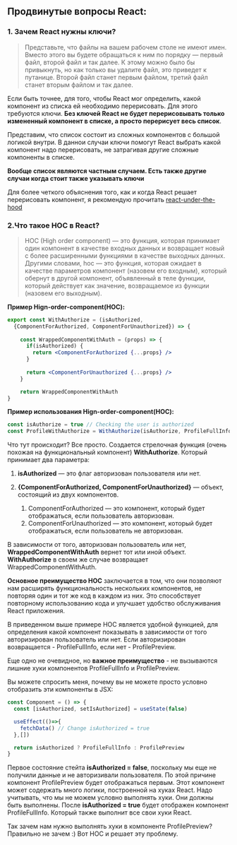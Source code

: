 ## Продвинутые вопросы React:

### 1. Зачем React нужны ключи?

 > Представьте, что файлы на вашем рабочем столе не имеют имен. Вместо этого вы будете обращаться к ним по порядку — первый файл, второй файл и так далее. К этому можно было бы привыкнуть, но как только вы удалите файл, это приведет к путанице. Второй файл станет первым файлом, третий файл станет вторым файлом и так далее.

Если быть точнее, для того, чтобы React мог определить, какой компонент из списка ей необходимо перерисовать. Для этого требуются ключи. **Без ключей React не будет перерисовывать только измененный компонент в списке, а просто перерисует весь список**.
 
Представим, что список состоит из сложных компонентов с большой логикой внутри. В даннои случаи ключи помогут React выбрать какой компонент надо перерисовать, не затрагивая другие сложные компоненты в списке. 

**Вообще список являются частным случаем. Есть также другие случаи когда стоит также указывать ключи**

<!-- todo: Add example -->

Для более четкого объяснения того, как и когда React решает перерисовать компонент, я рекомендую прочитать [react-under-the-hood](react-under-the-hood.md)


### 2.Что такое HOC в React?

  > HOC (High order component) — это функция, которая принимает один компонент в качестве входных данных и возвращает новый с более расширенными функциями в качестве выходных данных. Другими словами, hoc — это функция, которая ожидает в качестве параметров компонент (назовем его входным), который обернут в другой компонент, объявленный в теле функции, который действует как значение, возвращаемое из функции (назовем его выходным).

**Пример Hign-order-component(HOC):**

```jsx
export const WithAuthorize = (isAuthorized,
  {ComponentForAuthorized, ComponentForUnauthorized}) => {
      
    const WrappedComponentWithAuth = (props) => {
      if(isAuthorized) {
        return <ComponentForAuthorized {...props} />
      }
      
      return <ComponentForUnauthorized {...props} />
    }

    return WrappedComponentWithAuth
}
```

**Пример использования Hign-order-component(HOC):**

```jsx
const isAuthorize = true // Checking the user is authorized
const ProfileWithAuthorize = WithAuthorize(isAuthorize, ProfileFullInfo, ProfilePreview)
```

Что тут происходит? Все просто. Создается стрелочная функция (очень похожая на функциональный компонент) **WithAuthorize**. Который принимает два параметра: 
1. **isAuthorized** — это флаг авторизован пользователя или нет.

2. **{ComponentForAuthorized, ComponentForUnauthorized}** — объект, состоящий из двух компонентов.
    1. ComponentForAuthorized — это компонент, который будет отображаться, если пользователь авторизован. 
    2. ComponentForUnauthorized — это компонент, который будет отображаться, если пользователь не авторизован.

В зависимости от того, авторизован пользователь или нет, **WrappedComponentWithAuth** вернет тот или иной объект. **WithAuthorize** в своем же случае возвращает WrappedComponentWithAuth.

**Основное преимущество HOC** заключается в том, что они позволяют нам расширять функциональность нескольких компонентов, не повторяя один и тот же код в каждом из них. Это способствует повторному использованию кода и улучшает удобство обслуживания React приложения. 

В приведенном выше примере HOC является удобной функцией, для определения какой компонент показывать в зависимости от того авторизирован пользователь или нет. Если авторизирован возвращается - ProfileFullInfo, если нет - ProfilePreview.

Еще одно не очевидное, но **важное преимущество** - не вызываются лишние хуки компонентов ProfileFullInfo и ProfilePreview.

Вы можете спросить меня, почему вы не можете просто условно отобразить эти компоненты в JSX:

```jsx
const Component = () => {
  const [isAuthorized, setIsAuthorized] = useState(false)

  useEffect(()=>{
    fetchData() // Change isAuthorized = true
  },[])

  return isAuthorized ? ProfileFullInfo : ProfilePreview
}
```

Первое состояние стейта **isAuthorized = false**, поскольку мы еще не получили данные и не авторизивали пользователя. По этой причине компонент ProfilePreview будет отображаться первым. Этот компонент может содержать много логики, построенной на хуках React. Надо учитывать, что мы не можем условно выполнять хуки. Они должны быть выполнены. После **isAuthorized = true** будет отображен компонент ProfileFullInfo. Который также выполнит все свои хуки React.

Так зачем нам нужно выполнять хуки в компоненте ProfilePreview? Правильно не зачем :) Вот HOC и решает эту проблему. 

<!--todo: По сути мы изолируем все  хуки React компонетна ProfilePreview -->